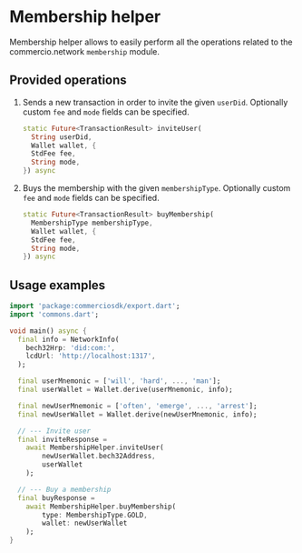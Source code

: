 # Membership helper

Membership helper allows to easily perform all the operations related to the commercio.network `membership` module.

## Provided operations

1. Sends a new transaction in order to invite the given `userDid`. Optionally custom `fee` and `mode` fields can be specified.

    ```dart
    static Future<TransactionResult> inviteUser(
      String userDid,
      Wallet wallet, {
      StdFee fee,
      String mode,
    }) async
    ```

2. Buys the membership with the given `membershipType`. Optionally custom `fee` and `mode` fields can be specified.

    ```dart
    static Future<TransactionResult> buyMembership(
      MembershipType membershipType,
      Wallet wallet, {
      StdFee fee,
      String mode,
    }) async
    ```

## Usage examples

```dart
import 'package:commerciosdk/export.dart';
import 'commons.dart';

void main() async {
  final info = NetworkInfo(
    bech32Hrp: 'did:com:',
    lcdUrl: 'http://localhost:1317',
  );

  final userMnemonic = ['will', 'hard', ..., 'man'];
  final userWallet = Wallet.derive(userMnemonic, info);

  final newUserMnemonic = ['often', 'emerge', ..., 'arrest'];
  final newUserWallet = Wallet.derive(newUserMnemonic, info);

  // --- Invite user
  final inviteResponse =
    await MembershipHelper.inviteUser(
        newUserWallet.bech32Address,
        userWallet
    );

  // --- Buy a membership
  final buyResponse =
    await MembershipHelper.buyMembership(
        type: MembershipType.GOLD,
        wallet: newUserWallet
    );
}
```
